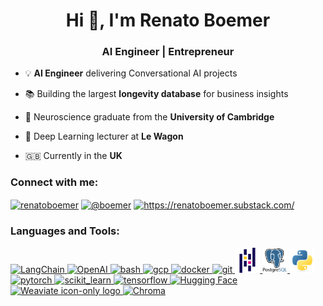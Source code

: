 <h1 align="center">Hi 🖖, I'm Renato Boemer</h1>
<h3 align="center">AI Engineer | Entrepreneur</h3>

- 💡 **AI Engineer** delivering Conversational AI projects
  
- 📚 Building the largest **longevity database** for business insights
  
- 🧠 Neuroscience graduate from the **University of Cambridge**
  
- 🤖 Deep Learning lecturer at **Le Wagon**
  
- 🇬🇧 Currently in the **UK**

<h3 align="left">Connect with me:</h3>
<p align="left">
<a href="https://linkedin.com/in/renatoboemer" target="blank"><img align="center" src="https://raw.githubusercontent.com/rahuldkjain/github-profile-readme-generator/master/src/images/icons/Social/linked-in-alt.svg" alt="renatoboemer" height="30" width="40" /></a>
<a href="https://medium.com/@boemer" target="blank"><img align="center" src="https://raw.githubusercontent.com/rahuldkjain/github-profile-readme-generator/master/src/images/icons/Social/medium.svg" alt="@boemer" height="30" width="40" /></a>
<a href="/https://renatoboemer.substack.com/" target="blank"><img align="center" src="https://raw.githubusercontent.com/rahuldkjain/github-profile-readme-generator/master/src/images/icons/Social/rss.svg" alt="https://renatoboemer.substack.com/" height="30" width="40" /></a>
</p>

<h3 align="left">Languages and Tools:</h3>
<p align="left"> <a href="https://aws.amazon.com" target="_blank" rel="noreferrer">
<a href="https://github.com/langchain/langchain" target="_blank" rel="noreferrer">
    <img src="https://cdn.simpleicons.org/langchain" alt="LangChain" width="40" height="40"/>
  </a>
  <a href="https://openai.com/" target="_blank" rel="noreferrer">
    <img src="https://cdn.simpleicons.org/openai" alt="OpenAI" width="40" height="40"/>
  </a>
  <a href="https://www.gnu.org/software/bash/" target="_blank" rel="noreferrer"> <img src="https://www.vectorlogo.zone/logos/gnu_bash/gnu_bash-icon.svg" alt="bash" width="40" height="40"/> </a> <a align="left"> <a href="https://cloud.google.com" target="_blank" rel="noreferrer"> <img src="https://www.vectorlogo.zone/logos/google_cloud/google_cloud-icon.svg" alt="gcp" width="40" height="40"/> </a> <a href="https://www.docker.com/" target="_blank" rel="noreferrer"> <img src="https://www.vectorlogo.zone/logos/docker/docker-tile.svg" alt="docker" width="40" height="40"/> </a> <a href="https://git-scm.com/" target="_blank" rel="noreferrer"> <img src="https://www.vectorlogo.zone/logos/git-scm/git-scm-icon.svg" alt="git" width="40" height="40"/> </a> <a href="https://pandas.pydata.org/" target="_blank" rel="noreferrer"> <img src="https://raw.githubusercontent.com/devicons/devicon/2ae2a900d2f041da66e950e4d48052658d850630/icons/pandas/pandas-original.svg" alt="pandas" width="40" height="40"/> </a> <a href="https://www.postgresql.org" target="_blank" rel="noreferrer"> <img src="https://raw.githubusercontent.com/devicons/devicon/master/icons/postgresql/postgresql-original-wordmark.svg" alt="postgresql" width="40" height="40"/> </a> <a href="https://www.python.org" target="_blank" rel="noreferrer"> <img src="https://raw.githubusercontent.com/devicons/devicon/master/icons/python/python-original.svg" alt="python" width="40" height="40"/> </a> <a href="https://pytorch.org/" target="_blank" rel="noreferrer"> <img src="https://www.vectorlogo.zone/logos/pytorch/pytorch-icon.svg" alt="pytorch" width="40" height="40"/> </a> <a href="https://scikit-learn.org/" target="_blank" rel="noreferrer"> <img src="https://upload.wikimedia.org/wikipedia/commons/0/05/Scikit_learn_logo_small.svg" alt="scikit_learn" width="40" height="40"/> </a> <a href="https://www.tensorflow.org" target="_blank" rel="noreferrer"> <img src="https://www.vectorlogo.zone/logos/tensorflow/tensorflow-icon.svg" alt="tensorflow" width="40" height="40"/> </a> <!-- Hugging Face -->
<!-- Official Hugging Face icon-only logo -->
<a href="https://huggingface.co/" target="_blank" rel="noreferrer">
  <img
    src="https://huggingface.co/datasets/huggingface/brand-assets/resolve/main/hf-logo.svg"
    alt="Hugging Face"
    width="40"
    height="40"
  />
</a>

<!-- Weaviate -->
<a href="https://weaviate.io/" target="_blank" rel="noreferrer">
  <img
    src="https://commons.wikimedia.org/wiki/Special:FilePath/Weaviate_logo_(no_text).svg"
    alt="Weaviate icon-only logo"
    width="40" height="40"
  />
</a>
<!-- Chroma -->
<a href="https://trychroma.com/" target="_blank" rel="noreferrer">
  <img src="https://files.brandlogos.net/svg/aqOfS52Rxn/chroma-logo-brandlogos.net_k7cayrasq.svg"
       alt="Chroma" width="40" height="40"/>
</a>

</p>
